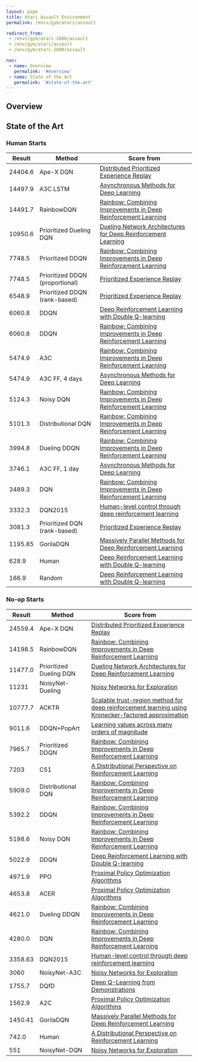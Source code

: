 ```yaml
---
layout: page
title: Atari Assault Environment
permalink: /envs/gym/atari/assault

redirect_from:
 - /envs/gym/atari-2600/assault
 - /env/gym/atari/assault
 - /env/gym/atari-2600/assault

nav:
 - name: Overview
   permalink: '#overview'
 - name: State of the Art
   permalink: '#state-of-the-art'
---
```



## Overview

## State of the Art

### Human Starts

| Result | Method | Score from |
|--------|--------|------------|
| 24404.6 | Ape-X DQN | [Distributed Prioritized Experience Replay](https://arxiv.org/abs/1803.00933) |
| 14497.9 | A3C LSTM | [Asynchronous Methods for Deep Learning](https://arxiv.org/abs/1602.01783) |
| 14491.7 | RainbowDQN | [Rainbow: Combining Improvements in Deep Reinforcement Learning](https://arxiv.org/abs/1710.02298) |
| 10950.6 | Prioritized Dueling DQN | [Dueling Network Architectures for Deep Reinforcement Learning](https://arxiv.org/abs/1511.06581) |
| 7748.5 | Prioritized DDQN | [Rainbow: Combining Improvements in Deep Reinforcement Learning](https://arxiv.org/abs/1710.02298) |
| 7748.5 | Prioritized DDQN (proportional) | [Prioritized Experience Replay](https://arxiv.org/abs/1511.05952) |
| 6548.9 | Prioritized DDQN (rank-based) | [Prioritized Experience Replay](https://arxiv.org/abs/1511.05952) |
| 6060.8 | DDQN | [Deep Reinforcement Learning with Double Q-learning](https://arxiv.org/abs/1509.06461) |
| 6060.8 | DDQN | [Rainbow: Combining Improvements in Deep Reinforcement Learning](https://arxiv.org/abs/1710.02298) |
| 5474.9 | A3C | [Rainbow: Combining Improvements in Deep Reinforcement Learning](https://arxiv.org/abs/1710.02298) |
| 5474.9 | A3C FF, 4 days | [Asynchronous Methods for Deep Learning](https://arxiv.org/abs/1602.01783) |
| 5124.3 | Noisy DQN | [Rainbow: Combining Improvements in Deep Reinforcement Learning](https://arxiv.org/abs/1710.02298) |
| 5101.3 | Distributional DQN | [Rainbow: Combining Improvements in Deep Reinforcement Learning](https://arxiv.org/abs/1710.02298) |
| 3994.8 | Dueling DDQN | [Rainbow: Combining Improvements in Deep Reinforcement Learning](https://arxiv.org/abs/1710.02298) |
| 3746.1 | A3C FF, 1 day | [Asynchronous Methods for Deep Learning](https://arxiv.org/abs/1602.01783) |
| 3489.3 | DQN | [Rainbow: Combining Improvements in Deep Reinforcement Learning](https://arxiv.org/abs/1710.02298) |
| 3332.3 | DQN2015 | [Human-level control through deep reinforcement learning](https://web.stanford.edu/class/psych209/Readings/MnihEtAlHassibis15NatureControlDeepRL.pdf) |
| 3081.3 | Prioritized DQN (rank-based) | [Prioritized Experience Replay](https://arxiv.org/abs/1511.05952) |
| 1195.85 | GorilaDQN | [Massively Parallel Methods for Deep Reinforcement Learning](https://arxiv.org/abs/1507.04296) |
| 628.9 | Human | [Deep Reinforcement Learning with Double Q-learning](https://arxiv.org/abs/1509.06461) |
| 166.9 | Random | [Deep Reinforcement Learning with Double Q-learning](https://arxiv.org/abs/1509.06461) |

### No-op Starts

| Result | Method | Score from |
|--------|--------|------------|
| 24559.4 | Ape-X DQN | [Distributed Prioritized Experience Replay](https://arxiv.org/abs/1803.00933) |
| 14198.5 | RainbowDQN | [Rainbow: Combining Improvements in Deep Reinforcement Learning](https://arxiv.org/abs/1710.02298) |
| 11477.0 | Prioritized Dueling DQN | [Dueling Network Architectures for Deep Reinforcement Learning](https://arxiv.org/abs/1511.06581) |
| 11231 | NoisyNet-Dueling | [Noisy Networks for Exploration](https://arxiv.org/abs/1706.10295) |
| 10777.7 | ACKTR | [Scalable trust-region method for deep reinforcement learning using Kronecker-factored approximation](https://arxiv.org/abs/1708.05144) |
| 9011.6 | DDQN+PopArt | [Learning values across many orders of magnitude](https://arxiv.org/abs/1602.07714) |
| 7965.7 | Prioritized DDQN | [Rainbow: Combining Improvements in Deep Reinforcement Learning](https://arxiv.org/abs/1710.02298) |
| 7203 | C51 | [A Distributional Perspective on Reinforcement Learning](https://arxiv.org/abs/1707.06887) |
| 5909.0 | Distributional DQN | [Rainbow: Combining Improvements in Deep Reinforcement Learning](https://arxiv.org/abs/1710.02298) |
| 5392.2 | DDQN | [Rainbow: Combining Improvements in Deep Reinforcement Learning](https://arxiv.org/abs/1710.02298) |
| 5198.6 | Noisy DQN | [Rainbow: Combining Improvements in Deep Reinforcement Learning](https://arxiv.org/abs/1710.02298) |
| 5022.9 | DDQN | [Deep Reinforcement Learning with Double Q-learning](https://arxiv.org/abs/1509.06461) |
| 4971.9 | PPO | [Proximal Policy Optimization Algorithms](https://arxiv.org/abs/1707.06347) |
| 4653.8 | ACER | [Proximal Policy Optimization Algorithms](https://arxiv.org/abs/1707.06347) |
| 4621.0 | Dueling DDQN | [Rainbow: Combining Improvements in Deep Reinforcement Learning](https://arxiv.org/abs/1710.02298) |
| 4280.0 | DQN | [Rainbow: Combining Improvements in Deep Reinforcement Learning](https://arxiv.org/abs/1710.02298) |
| 3358.63 | DQN2015 | [Human-level control through deep reinforcement learning](https://web.stanford.edu/class/psych209/Readings/MnihEtAlHassibis15NatureControlDeepRL.pdf) |
| 3060 | NoisyNet-A3C | [Noisy Networks for Exploration](https://arxiv.org/abs/1706.10295) |
| 1755.7 | DQfD | [Deep Q-Learning from Demonstrations](https://arxiv.org/abs/1704.03732) |
| 1562.9 | A2C | [Proximal Policy Optimization Algorithms](https://arxiv.org/abs/1707.06347) |
| 1450.41 | GorilaDQN | [Massively Parallel Methods for Deep Reinforcement Learning](https://arxiv.org/abs/1507.04296) |
| 742.0 | Human | [A Distributional Perspective on Reinforcement Learning](https://arxiv.org/abs/1707.06887) |
| 551 | NoisyNet-DQN | [Noisy Networks for Exploration](https://arxiv.org/abs/1706.10295) |

